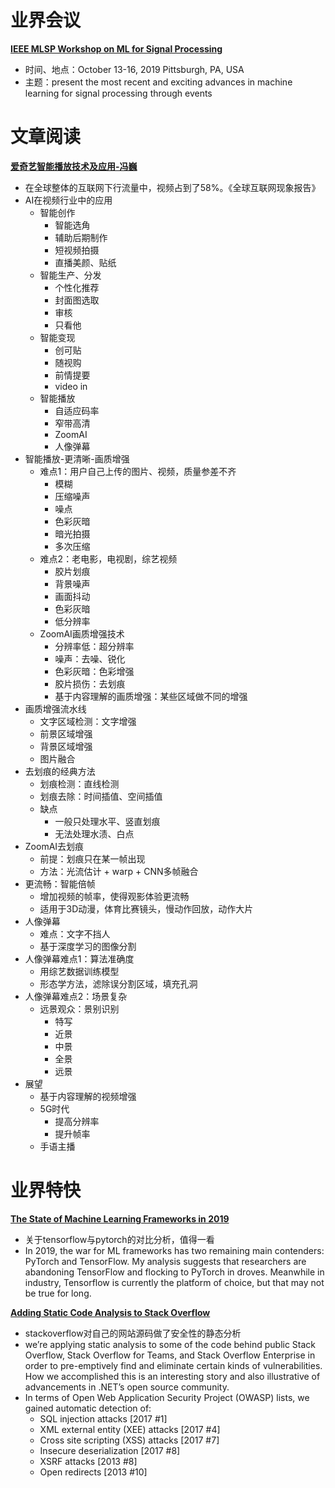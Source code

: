 # 业界会议

[**IEEE MLSP Workshop on ML for Signal Processing**](https://www.ieeemlsp.cc/)
* 时间、地点：October 13-16, 2019 Pittsburgh, PA, USA
* 主题：present the most recent and exciting advances in machine learning for signal processing through events


# 文章阅读

[**爱奇艺智能播放技术及应用-冯巍**](https://ppt.infoq.cn/list/qconbj2019)
* 在全球整体的互联网下行流量中，视频占到了58%。《全球互联网现象报告》
* AI在视频行业中的应用
   * 智能创作
      * 智能选角
      * 辅助后期制作
      * 短视频拍摄
      * 直播美颜、贴纸
   * 智能生产、分发
      * 个性化推荐
      * 封面图选取
      * 审核
      * 只看他
   * 智能变现
      * 创可贴
      * 随视购
      * 前情提要
      * video in
   * 智能播放
      * 自适应码率
      * 窄带高清
      * ZoomAI
      * 人像弹幕
* 智能播放-更清晰-画质增强
   * 难点1：用户自己上传的图片、视频，质量参差不齐
      * 模糊
      * 压缩噪声
      * 噪点
      * 色彩灰暗
      * 暗光拍摄
      * 多次压缩
   * 难点2：老电影，电视剧，综艺视频
      * 胶片划痕
      * 背景噪声
      * 画面抖动
      * 色彩灰暗
      * 低分辨率
   * ZoomAI画质增强技术
      * 分辨率低：超分辨率
      * 噪声：去噪、锐化
      * 色彩灰暗：色彩增强
      * 胶片损伤：去划痕
      * 基于内容理解的画质增强：某些区域做不同的增强
* 画质增强流水线
   * 文字区域检测：文字增强
   * 前景区域增强
   * 背景区域增强
   * 图片融合
* 去划痕的经典方法
   * 划痕检测：直线检测
   * 划痕去除：时间插值、空间插值
   * 缺点
      * 一般只处理水平、竖直划痕
      * 无法处理水渍、白点
* ZoomAI去划痕
   * 前提：划痕只在某一帧出现
   * 方法：光流估计 + warp + CNN多帧融合
* 更流畅：智能倍帧
   * 增加视频的帧率，使得观影体验更流畅
   * 适用于3D动漫，体育比赛镜头，慢动作回放，动作大片
* 人像弹幕
   * 难点：文字不挡人
   * 基于深度学习的图像分割
* 人像弹幕难点1：算法准确度
   * 用综艺数据训练模型
   * 形态学方法，滤除误分割区域，填充孔洞
* 人像弹幕难点2：场景复杂
   * 远景观众：景别识别
      * 特写
      * 近景
      * 中景
      * 全景
      * 远景
* 展望
   * 基于内容理解的视频增强
   * 5G时代
      * 提高分辨率
      * 提升帧率
   * 手语主播

# 业界特快

[**The State of Machine Learning Frameworks in 2019**](https://thegradient.pub/state-of-ml-frameworks-2019-pytorch-dominates-research-tensorflow-dominates-industry/)
* 关于tensorflow与pytorch的对比分析，值得一看
* In 2019, the war for ML frameworks has two remaining main contenders: PyTorch and TensorFlow. My analysis suggests that researchers are abandoning TensorFlow and flocking to PyTorch in droves. Meanwhile in industry, Tensorflow is currently the platform of choice, but that may not be true for long.


[**Adding Static Code Analysis to Stack Overflow**](https://stackoverflow.blog/2019/10/08/adding-static-code-analysis-to-stack-overflow/)
* stackoverflow对自己的网站源码做了安全性的静态分析
* we’re applying static analysis to some of the code behind public Stack Overflow, Stack Overflow for Teams, and Stack Overflow Enterprise in order to pre-emptively find and eliminate certain kinds of vulnerabilities. How we accomplished this is an interesting story and also illustrative of advancements in .NET’s open source community.
* In terms of Open Web Application Security Project (OWASP) lists, we gained automatic detection of:
   * SQL injection attacks [2017 #1]
   * XML external entity (XEE) attacks [2017 #4]
   * Cross site scripting (XSS) attacks [2017 #7]
   * Insecure deserialization [2017 #8]
   * XSRF attacks [2013 #8]
   * Open redirects [2013 #10]

